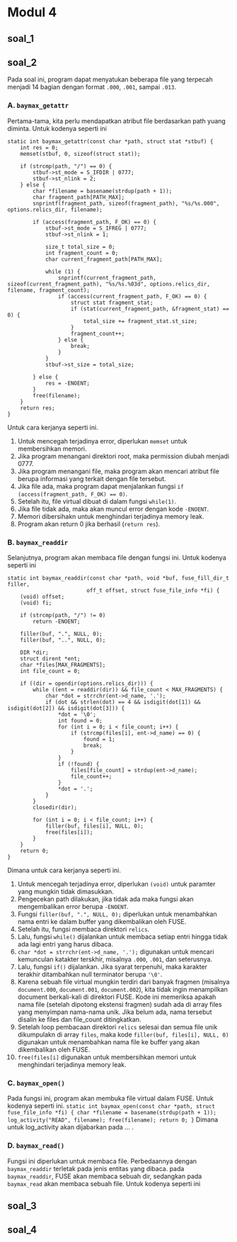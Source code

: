# Modul 4

## soal_1

## soal_2
Pada soal ini, program dapat menyatukan beberapa file yang terpecah menjadi 14 bagian dengan format `.000`, `.001`, sampai `.013`. 

### A. `baymax_getattr`
Pertama-tama, kita perlu mendapatkan atribut file berdasarkan path yuang diminta. Untuk kodenya seperti ini

```
static int baymax_getattr(const char *path, struct stat *stbuf) {
    int res = 0;
    memset(stbuf, 0, sizeof(struct stat));

    if (strcmp(path, "/") == 0) {
        stbuf->st_mode = S_IFDIR | 0777;
        stbuf->st_nlink = 2;
    } else {
        char *filename = basename(strdup(path + 1));
        char fragment_path[PATH_MAX];
        snprintf(fragment_path, sizeof(fragment_path), "%s/%s.000", options.relics_dir, filename);

        if (access(fragment_path, F_OK) == 0) {
            stbuf->st_mode = S_IFREG | 0777;
            stbuf->st_nlink = 1;

            size_t total_size = 0;
            int fragment_count = 0;
            char current_fragment_path[PATH_MAX];

            while (1) {
                snprintf(current_fragment_path, sizeof(current_fragment_path), "%s/%s.%03d", options.relics_dir, filename, fragment_count);
                if (access(current_fragment_path, F_OK) == 0) {
                    struct stat fragment_stat;
                    if (stat(current_fragment_path, &fragment_stat) == 0) {
                        total_size += fragment_stat.st_size;
                    }
                    fragment_count++;
                } else {
                    break;
                }
            }
            stbuf->st_size = total_size;

        } else {
            res = -ENOENT;
        }
        free(filename);
    }
    return res;
}
```
Untuk cara kerjanya seperti ini.
1. Untuk mencegah terjadinya error, diperlukan `memset` untuk membersihkan memori.
2. Jika program menangani direktori root, maka permission diubah menjadi 0777.
3. Jika program menangani file, maka program akan mencari atribut file berupa informasi yang terkait dengan file tersebut.
4. Jika file ada, maka program dapat menjalankan fungsi `if (access(fragment_path, F_OK) == 0)`.
5. Setelah itu, file virtual dibuat di dalam fungsi `while(1)`.
6. Jika file tidak ada, maka akan muncul error dengan kode `-ENOENT`.
7. Memori dibersihakn untuk menghindari terjadinya memory leak.
8. Program akan return 0 jika berhasil (`return res`).

### B. `baymax_readdir`
Selanjutnya, program akan membaca file dengan fungsi ini. Untuk kodenya seperti ini
```
static int baymax_readdir(const char *path, void *buf, fuse_fill_dir_t filler,
                         off_t offset, struct fuse_file_info *fi) {
    (void) offset;
    (void) fi;
    
    if (strcmp(path, "/") != 0)
        return -ENOENT;
    
    filler(buf, ".", NULL, 0);
    filler(buf, "..", NULL, 0);
    
    DIR *dir;
    struct dirent *ent;
    char *files[MAX_FRAGMENTS];
    int file_count = 0;
    
    if ((dir = opendir(options.relics_dir))) {
        while ((ent = readdir(dir)) && file_count < MAX_FRAGMENTS) {
            char *dot = strrchr(ent->d_name, '.');
            if (dot && strlen(dot) == 4 && isdigit(dot[1]) && isdigit(dot[2]) && isdigit(dot[3])) {
                *dot = '\0';
                int found = 0;
                for (int i = 0; i < file_count; i++) {
                    if (strcmp(files[i], ent->d_name) == 0) {
                        found = 1;
                        break;
                    }
                }
                if (!found) {
                    files[file_count] = strdup(ent->d_name);
                    file_count++;
                }
                *dot = '.';
            }
        }
        closedir(dir);
        
        for (int i = 0; i < file_count; i++) {
            filler(buf, files[i], NULL, 0);
            free(files[i]);
        }
    }
    return 0;
}
```

Dimana untuk cara kerjanya seperti ini.
1. Untuk mencegah terjadinya error, diperlukan `(void)` untuk paramter yang mungkin tidak dimasukkan.
2. Pengecekan path dilakukan, jika tidak ada maka fungsi akan mengembalikan error berupa `-ENOENT`.
3. Fungsi `filler(buf, ".", NULL, 0);` diperlukan untuk menambahkan nama entri ke dalam buffer yang dikembalikan oleh FUSE.
4. Setelah itu, fungsi membaca direktori `relics`.
5. Lalu, fungsi `while()` dijalankan untuk membaca setiap entri hingga tidak ada lagi entri yang harus dibaca.
6. `char *dot = strrchr(ent->d_name, '.');` digunakan untuk mencari kemunculan katakter terskhir, misalnya `.000`, `.001`, dan seterusnya.
7. Lalu, fungsi `if()` dijalankan. Jika syarat terpenuhi, maka karakter terakhir ditambahkan null terminator berupa `'\0'`.
8. Karena sebuah file virtual mungkin terdiri dari banyak fragmen (misalnya `document.000`, `document.001`, `document.002`), kita tidak ingin menampilkan document berkali-kali di direktori FUSE. Kode ini memeriksa apakah nama file (setelah dipotong ekstensi fragmen) sudah ada di array files yang menyimpan nama-nama unik. Jika belum ada, nama tersebut disalin ke files dan file_count ditingkatkan.
9. Setelah loop pembacaan direktori `relics` selesai dan semua file unik dikumpulakn di array `files`, maka kode `filler(buf, files[i], NULL, 0)` digunakan untuk menambahkan nama file ke buffer yang akan dikembalikan oleh FUSE.
10. `free(files[i]` digunakan untuk membersihkan memori untuk menghindari terjadinya memory leak.

### C. `baymax_open()`
Pada fungsi ini, program akan membuka file virtual dalam FUSE. Untuk kodenya seperti ini.
`
static int baymax_open(const char *path, struct fuse_file_info *fi) {
    char *filename = basename(strdup(path + 1));
    log_activity("READ", filename);
    free(filename);
    return 0;
}
`
Dimana untuk log_activity akan dijabarkan pada ... .

### D. `baymax_read()`
Fungsi ini diperlukan untuk membaca file. Perbedaannya dengan `baymax_readdir` terletak pada jenis entitas yang dibaca. pada `baymax_readdir`, FUSE akan membaca sebuah dir, sedangkan pada `baymax_read` akan membaca sebuah file. Untuk kodenya seperti ini

## soal_3
## soal_4 
